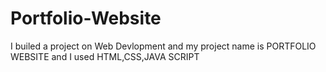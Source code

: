 # Portfolio-Website
I builed a project on Web Devlopment and my project name is PORTFOLIO WEBSITE and I used HTML,CSS,JAVA SCRIPT
